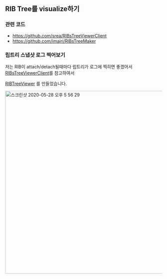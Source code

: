 ## RIB Tree를 visualize하기

### 관련 코드

- https://github.com/srea/RIBsTreeViewerClient
- https://github.com/imairi/RIBsTreeMaker





### 립트리 스냅샷 로그 찍어보기

저는 RIB이 attach/detach될때마다 립트리가 로그에 찍히면 좋겠어서
[RIBsTreeViewerClient](https://github.com/srea/RIBsTreeViewerClient)를 참고하여서

[RIBTreeViewer](https://github.com/eunjin3786/SimpleMemo-RIBs/blob/feature/RIBs/SimpleMemo/RIBs/RIBTreeViewer.swift) 를 만들었습니다.

<img width="585" alt="스크린샷 2020-05-28 오후 5 56 29" src="https://user-images.githubusercontent.com/9502063/83120869-903fc800-a10c-11ea-90d6-51f502dc0c43.png">
